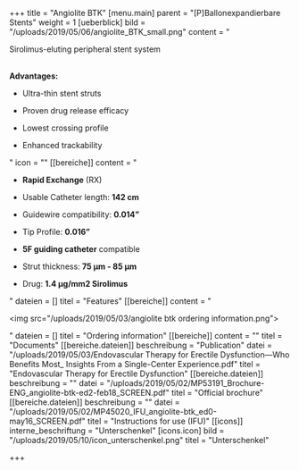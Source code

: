 +++
title = "Angiolite BTK"
[menu.main]
parent = "[P]Ballonexpandierbare Stents"
weight = 1
[ueberblick]
bild = "/uploads/2019/05/06/angiolite_BTK_small.png"
content = "<p>Sirolimus-eluting peripheral stent system</p><p></p><p><br><strong>Advantages:</strong></p><ul><li><p>Ultra-thin stent struts</p></li><li><p>Proven drug release efficacy</p></li><li><p>Lowest crossing profile</p></li><li><p>Enhanced trackability</p></li></ul>"
icon = ""
[[bereiche]]
content = "<ul><li><p><strong>Rapid Exchange</strong> (RX)</p></li><li><p>Usable Catheter length: <strong>142 cm</strong></p></li><li><p>Guidewire compatibility: <strong>0.014”</strong></p></li><li><p>Tip Profile: <strong>0.016”</strong></p></li><li><p><strong>5F guiding catheter</strong> compatible</p></li><li><p>Strut thickness: <strong>75 μm - 85 μm</strong></p></li><li><p>Drug: <strong>1.4 μg/mm2 Sirolimus</strong></p></li></ul>"
dateien = []
titel = "Features"
[[bereiche]]
content = "<p><img src=\"/uploads/2019/05/03/angiolite btk ordering information.png\"></p>"
dateien = []
titel = "Ordering information"
[[bereiche]]
content = ""
titel = "Documents"
[[bereiche.dateien]]
beschreibung = "Publication"
datei = "/uploads/2019/05/03/Endovascular Therapy for Erectile Dysfunction—Who Benefits Most_ Insights From a Single-Center Experience.pdf"
titel = "Endovascular Therapy for Erectile Dysfunction"
[[bereiche.dateien]]
beschreibung = ""
datei = "/uploads/2019/05/02/MP53191_Brochure-ENG_angiolite-btk-ed2-feb18_SCREEN.pdf"
titel = "Official brochure"
[[bereiche.dateien]]
beschreibung = ""
datei = "/uploads/2019/05/02/MP45020_IFU_angiolite-btk_ed0-may16_SCREEN.pdf"
titel = "Instructions for use (IFU)"
[[icons]]
interne_beschriftung = "Unterschenkel"
[icons.icon]
bild = "/uploads/2019/05/10/icon_unterschenkel.png"
titel = "Unterschenkel"

+++
